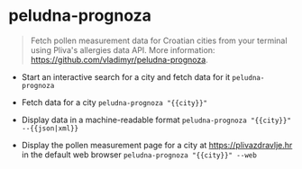 # peludna-prognoza
> Fetch pollen measurement data for Croatian cities from your terminal using Pliva's allergies data API.
> More information: <https://github.com/vladimyr/peludna-prognoza>.

- Start an interactive search for a city and fetch data for it
`peludna-prognoza`

- Fetch data for a city
`peludna-prognoza "{{city}}"`

- Display data in a machine-readable format
`peludna-prognoza "{{city}}" --{{json|xml}}`

- Display the pollen measurement page for a city at <https://plivazdravlje.hr> in the default web browser
`peludna-prognoza "{{city}}" --web`
